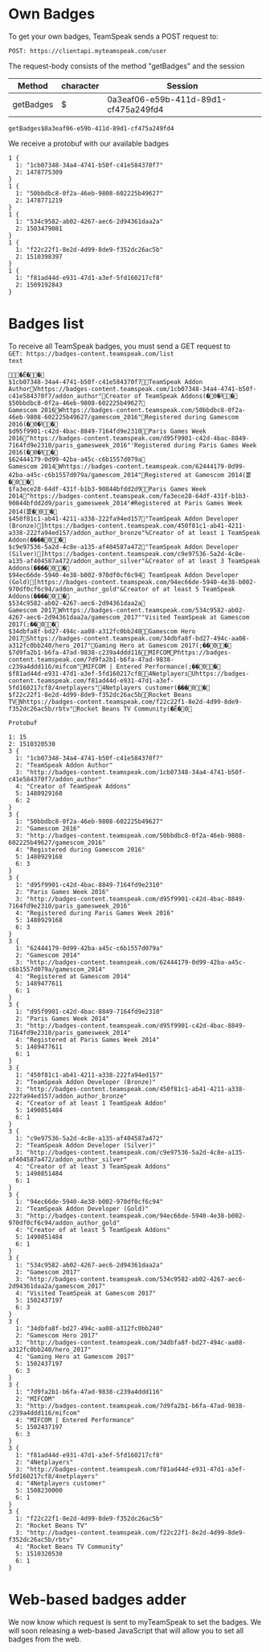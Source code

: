 # Own Badges
To get your own badges, TeamSpeak sends a POST request to:
```
POST: https://clientapi.myteamspeak.com/user
```
The request-body consists of the method "getBadges" and the session

| Method  | character | Session |
| ------------- | ------------- | ------------- |
| getBadges | $ | 0a3eaf06-e59b-411d-89d1-cf475a249fd4  |
```
getBadges$0a3eaf06-e59b-411d-89d1-cf475a249fd4
```
We receive a protobuf with our available badges
```
1 {
  1: "1cb07348-34a4-4741-b50f-c41e584370f7"
  2: 1478775309
}
1 {
  1: "50bbdbc8-0f2a-46eb-9808-602225b49627"
  2: 1478771219
}
1 {
  1: "534c9582-ab02-4267-aec6-2d94361daa2a"
  2: 1503479081
}
1 {
  1: "f22c22f1-8e2d-4d99-8de9-f352dc26ac5b"
  2: 1510398397
}
1 {
  1: "f81ad44d-e931-47d1-a3ef-5fd160217cf8"
  2: 1509192843
}
```

# Badges list
To receive all TeamSpeak badges, you must send a GET request to      
```GET: https://badges-content.teamspeak.com/list```   
`text`  
```
�Ӗ��
$1cb07348-34a4-4741-b50f-c41e584370f7TeamSpeak Addon AuthorVhttps://badges-content.teamspeak.com/1cb07348-34a4-4741-b50f-c41e584370f7/addon_author"Creator of TeamSpeak Addons(�ߔ�0�
$50bbdbc8-0f2a-46eb-9808-602225b49627
Gamescom 2016Whttps://badges-content.teamspeak.com/50bbdbc8-0f2a-46eb-9808-602225b49627/gamescom_2016"Registered during Gamescom 2016(�ߔ�0�
$d95f9901-c42d-4bac-8849-7164fd9e2310Paris Games Week 2016^https://badges-content.teamspeak.com/d95f9901-c42d-4bac-8849-7164fd9e2310/paris_gamesweek_2016"'Registered during Paris Games Week 2016(�ߔ�0�
$62444179-0d99-42ba-a45c-c6b1557d079a
Gamescom 2014Whttps://badges-content.teamspeak.com/62444179-0d99-42ba-a45c-c6b1557d079a/gamescom_2014"Registered at Gamescom 2014(뿞�0�
$fa3ece28-64df-431f-b1b3-90844bfdd2d9Paris Games Week 2014^https://badges-content.teamspeak.com/fa3ece28-64df-431f-b1b3-90844bfdd2d9/paris_gamesweek_2014"#Registered at Paris Games Week 2014(뿞�0�
$450f81c1-ab41-4211-a338-222fa94ed157"TeamSpeak Addon Developer (Bronze)]https://badges-content.teamspeak.com/450f81c1-ab41-4211-a338-222fa94ed157/addon_author_bronze"%Creator of at least 1 TeamSpeak Addon(����0�
$c9e97536-5a2d-4c8e-a135-af404587a472"TeamSpeak Addon Developer (Silver)]https://badges-content.teamspeak.com/c9e97536-5a2d-4c8e-a135-af404587a472/addon_author_silver"&Creator of at least 3 TeamSpeak Addons(����0�
$94ec66de-5940-4e38-b002-970df0cf6c94 TeamSpeak Addon Developer (Gold)[https://badges-content.teamspeak.com/94ec66de-5940-4e38-b002-970df0cf6c94/addon_author_gold"&Creator of at least 5 TeamSpeak Addons(����0�
$534c9582-ab02-4267-aec6-2d94361daa2a
Gamescom 2017Whttps://badges-content.teamspeak.com/534c9582-ab02-4267-aec6-2d94361daa2a/gamescom_2017""Visited TeamSpeak at Gamescom 2017(;��0�
$34dbfa8f-bd27-494c-aa08-a312fc0bb240Gamescom Hero 2017Shttps://badges-content.teamspeak.com/34dbfa8f-bd27-494c-aa08-a312fc0bb240/hero_2017"Gaming Hero at Gamescom 2017(;��0�
$7d9fa2b1-b6fa-47ad-9838-c239a4ddd116MIFCOMPhttps://badges-content.teamspeak.com/7d9fa2b1-b6fa-47ad-9838-c239a4ddd116/mifcom"MIFCOM | Entered Performance(;��0�
$f81ad44d-e931-47d1-a3ef-5fd160217cf84NetplayersUhttps://badges-content.teamspeak.com/f81ad44d-e931-47d1-a3ef-5fd160217cf8/4netplayers"4Netplayers customer(���0�
$f22c22f1-8e2d-4d99-8de9-f352dc26ac5bRocket Beans TVNhttps://badges-content.teamspeak.com/f22c22f1-8e2d-4d99-8de9-f352dc26ac5b/rbtv"Rocket Beans TV Community(�Ӗ�0

```
`Protobuf`
```
1: 15
2: 1510320530
3 {
  1: "1cb07348-34a4-4741-b50f-c41e584370f7"
  2: "TeamSpeak Addon Author"
  3: "http://badges-content.teamspeak.com/1cb07348-34a4-4741-b50f-c41e584370f7/addon_author"
  4: "Creator of TeamSpeak Addons"
  5: 1480929168
  6: 2
}
3 {
  1: "50bbdbc8-0f2a-46eb-9808-602225b49627"
  2: "Gamescom 2016"
  3: "http://badges-content.teamspeak.com/50bbdbc8-0f2a-46eb-9808-602225b49627/gamescom_2016"
  4: "Registered during Gamescom 2016"
  5: 1480929168
  6: 3
}
3 {
  1: "d95f9901-c42d-4bac-8849-7164fd9e2310"
  2: "Paris Games Week 2016"
  3: "http://badges-content.teamspeak.com/d95f9901-c42d-4bac-8849-7164fd9e2310/paris_gamesweek_2016"
  4: "Registered during Paris Games Week 2016"
  5: 1480929168
  6: 3
}
3 {
  1: "62444179-0d99-42ba-a45c-c6b1557d079a"
  2: "Gamescom 2014"
  3: "http://badges-content.teamspeak.com/62444179-0d99-42ba-a45c-c6b1557d079a/gamescom_2014"
  4: "Registered at Gamescom 2014"
  5: 1489477611
  6: 1
}
3 {
  1: "d95f9901-c42d-4bac-8849-7164fd9e2310"
  2: "Paris Games Week 2014"
  3: "http://badges-content.teamspeak.com/d95f9901-c42d-4bac-8849-7164fd9e2310/paris_gamesweek_2014"
  4: "Registered at Paris Games Week 2014"
  5: 1489477611
  6: 1
}
3 {
  1: "450f81c1-ab41-4211-a338-222fa94ed157"
  2: "TeamSpeak Addon Developer (Bronze)"
  3: "http://badges-content.teamspeak.com/450f81c1-ab41-4211-a338-222fa94ed157/addon_author_bronze"
  4: "Creator of at least 1 TeamSpeak Addon"
  5: 1490851484
  6: 1
}
3 {
  1: "c9e97536-5a2d-4c8e-a135-af404587a472"
  2: "TeamSpeak Addon Developer (Silver)"
  3: "http://badges-content.teamspeak.com/c9e97536-5a2d-4c8e-a135-af404587a472/addon_author_silver"
  4: "Creator of at least 3 TeamSpeak Addons"
  5: 1490851484
  6: 1
}
3 {
  1: "94ec66de-5940-4e38-b002-970df0cf6c94"
  2: "TeamSpeak Addon Developer (Gold)"
  3: "http://badges-content.teamspeak.com/94ec66de-5940-4e38-b002-970df0cf6c94/addon_author_gold"
  4: "Creator of at least 5 TeamSpeak Addons"
  5: 1490851484
  6: 1
}
3 {
  1: "534c9582-ab02-4267-aec6-2d94361daa2a"
  2: "Gamescom 2017"
  3: "http://badges-content.teamspeak.com/534c9582-ab02-4267-aec6-2d94361daa2a/gamescom_2017"
  4: "Visited TeamSpeak at Gamescom 2017"
  5: 1502437197
  6: 3
}
3 {
  1: "34dbfa8f-bd27-494c-aa08-a312fc0bb240"
  2: "Gamescom Hero 2017"
  3: "http://badges-content.teamspeak.com/34dbfa8f-bd27-494c-aa08-a312fc0bb240/hero_2017"
  4: "Gaming Hero at Gamescom 2017"
  5: 1502437197
  6: 3
}
3 {
  1: "7d9fa2b1-b6fa-47ad-9838-c239a4ddd116"
  2: "MIFCOM"
  3: "http://badges-content.teamspeak.com/7d9fa2b1-b6fa-47ad-9838-c239a4ddd116/mifcom"
  4: "MIFCOM | Entered Performance"
  5: 1502437197
  6: 3
}
3 {
  1: "f81ad44d-e931-47d1-a3ef-5fd160217cf8"
  2: "4Netplayers"
  3: "http://badges-content.teamspeak.com/f81ad44d-e931-47d1-a3ef-5fd160217cf8/4netplayers"
  4: "4Netplayers customer"
  5: 1508230000
  6: 1
}
3 {
  1: "f22c22f1-8e2d-4d99-8de9-f352dc26ac5b"
  2: "Rocket Beans TV"
  3: "http://badges-content.teamspeak.com/f22c22f1-8e2d-4d99-8de9-f352dc26ac5b/rbtv"
  4: "Rocket Beans TV Community"
  5: 1510320530
  6: 1
}
```
# Web-based badges adder
We now know which request is sent to myTeamSpeak to set the badges. We will soon releasing a web-based JavaScript that will allow you to set all badges from the web.
